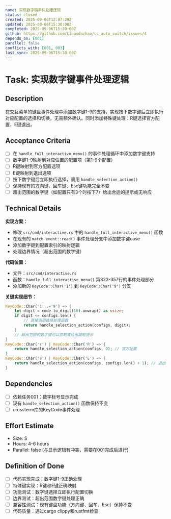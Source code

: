 ```yaml
---
name: 实现数字键事件处理逻辑
status: closed
created: 2025-09-06T12:07:29Z
updated: 2025-09-06T15:30:00Z
completed: 2025-09-06T15:30:00Z
github: https://github.com/Linuxdazhao/cc_auto_switch/issues/4
depends_on: [001]
parallel: false
conflicts_with: [001, 003]
last_sync: 2025-09-06T15:30:00Z
---
```


# Task: 实现数字键事件处理逻辑

## Description

在交互菜单的键盘事件处理中添加数字键1-9的支持，实现按下数字键后立即执行对应配置的选择和切换，无需额外确认。同时添加特殊键处理：R键选择官方配置，E键退出。

## Acceptance Criteria

- [ ] 在 `handle_full_interactive_menu()` 的事件处理循环中添加数字键支持
- [ ] 数字键1-9映射到对应位置的配置项（第1-9个配置）
- [ ] R键映射到官方配置选项
- [ ] E键映射到退出选项
- [ ] 按下数字键后立即执行选择，调用 `handle_selection_action()`
- [ ] 保持现有的方向键、回车键、Esc键功能完全不变
- [ ] 超出范围的数字键（如配置只有3个时按下7）给出合适的提示或无响应

## Technical Details

**实现方案：**
- 修改 `src/cmd/interactive.rs` 中的 `handle_full_interactive_menu()` 函数
- 在现有的 `match event::read()` 事件处理分支中添加数字键case
- 添加数字键到配置索引的映射逻辑
- 处理边界情况（超出范围的数字键）

**代码位置：**
- 文件：`src/cmd/interactive.rs`
- 函数：`handle_full_interactive_menu()` 第323-357行的事件处理部分
- 添加新的 `KeyCode::Char('1')` 到 `KeyCode::Char('9')` 分支

**关键实现细节：**
```rust
KeyCode::Char('1'..='9') => {
    let digit = code.to_digit(10).unwrap() as usize;
    if digit <= configs.len() {
        // 直接调用选择处理函数
        return handle_selection_action(configs, digit);
    }
    // 超出范围的数字键可以忽略或给出简短提示
}
KeyCode::Char('r') | KeyCode::Char('R') => {
    return handle_selection_action(configs, 0); // 官方配置
}
KeyCode::Char('e') | KeyCode::Char('E') => {
    return handle_selection_action(configs, configs.len() + 1); // 退出
}
```

## Dependencies

- [ ] 依赖任务001：数字标号显示完成
- [ ] 现有 `handle_selection_action()` 函数保持不变
- [ ] crossterm库的KeyCode事件处理

## Effort Estimate

- Size: S
- Hours: 4-6 hours
- Parallel: false (与显示逻辑有冲突，需要在001完成后进行)

## Definition of Done

- [ ] 代码实现完成：数字键1-9正确处理
- [ ] 特殊键实现：R键和E键正确映射
- [ ] 功能测试：数字键选择立即执行配置切换
- [ ] 边界测试：超出范围数字键处理正确
- [ ] 兼容性测试：现有键盘功能（方向键、回车、Esc）保持不变
- [ ] 代码质量：通过cargo clippy和rustfmt检查
